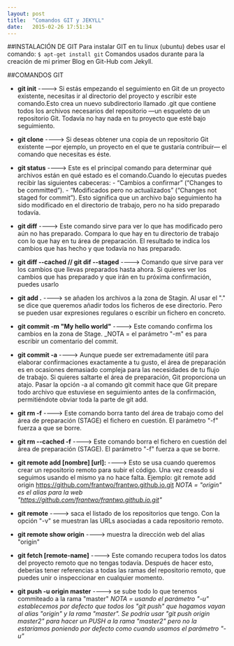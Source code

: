 ```yaml
---
layout: post
title:  "Comandos GIT y JEKYLL"
date:   2015-02-26 17:51:34
---
```


##INSTALACIÓN DE GIT
Para instalar GIT en tu linux (ubuntu) debes usar el comando: `$ apt-get install git`
Comandos usados durante para la creación de mi primer Blog en Git-Hub com Jekyll.

##COMANDOS GIT

* __git init__
    ----> Si estás empezando el seguimiento en Git de un proyecto existente, necesitas ir al directorio del proyecto y escribir este comando.Esto crea un nuevo subdirectorio llamado .git que contiene todos los archivos necesarios del repositorio —un esqueleto de un repositorio Git. Todavía no hay nada en tu proyecto que esté bajo seguimiento.

* __git clone__
    ----> Si deseas obtener una copia de un repositorio Git existente —por ejemplo, un proyecto en el que te gustaría contribuir— el comando que necesitas es éste.

* __git status__
    ----> Este es el principal comando para determinar qué archivos están en qué estado es el comando.Cuando lo ejecutas puedes recibir las siguientes cabeceras:
        - “Cambios a confirmar” (“Changes to be committed”).
        - “Modificados pero no actualizados” (“Changes not staged for commit”). Esto significa que un archivo bajo seguimiento ha sido modificado en el directorio de trabajo, pero no ha sido preparado todavía.

* __git diff__
    ----> Este comando sirve para ver lo que has modificado pero aún no has preparado. Compara lo que hay en tu directorio de trabajo con lo que hay en tu área de preparación. El resultado te indica los cambios que has hecho y que todavía no has preparado.

* __git diff --cached // git dif --staged__
    ----> Comando que sirve para ver los cambios que llevas preparados hasta ahora. Si quieres ver los cambios que has preparado y que irán en tu próxima confirmación, puedes usarlo 

* __git add .__
    ----> se añaden los archivos a la zona de Stagin. Al usar el "." se dice que queremos añadir todos los ficheros de ese directorio. Pero se pueden usar expresiones regulares o escribir un fichero en concreto.

* __git commit -m "My hello world"__
    ----> Este comando confirma los cambios en la zona de Stage.
    _NOTA = el parámetro "-m" es para escribir un comentario del commit.

* __git commit -a__
    ----> Aunque puede ser extremadamente útil para elaborar confirmaciones exactamente a tu gusto, el área de preparación es en ocasiones demasiado compleja para las necesidades de tu flujo de trabajo. Si quieres saltarte el área de preparación, Git proporciona un atajo. Pasar la opción -a al comando git commit hace que Git prepare todo archivo que estuviese en seguimiento antes de la confirmación, permitiéndote obviar toda la parte de git add.

* __git rm -f__
    ----> Este comando borra tanto del área de trabajo como del área de preparación (STAGE) el fichero en cuestión. El parámetro "-f" fuerza a que se borre.

* __git rm --cached -f__
    ----> Este comando borra el fichero en cuestión del área de preparación (STAGE). El parámetro "-f" fuerza a que se borre.

* __git remote add [nombre] [url]:__
    ----> Esto se usa cuando queremos crear un repositorio remoto para subir el código. Una vez creasdo si seguimos usando el mismo ya no hace falta.
    Ejemplo: git remote add origin https://github.com/frantwo/frantwo.github.io.git
    _NOTA = "origin" es el alias para la web "https://github.com/frantwo/frantwo.github.io.git"_

* __git remote__
    ----> saca el listado de los repositorios que tengo. Con la opción "-v" se muestran las URLs asociadas a cada repositorio remoto.

* __git remote show origin__
    ----> muestra la dirección web del alias "origin"

* __git fetch [remote-name]__
    ----> Este comando recupera todos los datos del proyecto remoto que no tengas todavía. Después de hacer esto, deberías tener referencias a todas las ramas del repositorio remoto, que puedes unir o inspeccionar en cualquier momento.

* __git push -u origin master__
    ----> se sube todo lo que tenemos commiteado a la rama "master"
    _NOTA = usando el parámetro "-u" establecemos por defecto que todos los "git push" que hagamos vayan al alias "origin" y la rama "master". Se podría usar "git push origin master2" para hacer un PUSH a la rama "master2" pero no la estaríamos poniendo por defecto como cuando usamos el parámetro "-u"_


